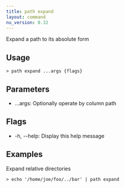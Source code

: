 ```yaml
---
title: path expand
layout: command
nu_version: 0.32
---
```

Expand a path to its absolute form

## Usage
```shell
> path expand ...args {flags} 
 ```

## Parameters
* ...args: Optionally operate by column path

## Flags
* -h, --help: Display this help message

## Examples
  Expand relative directories
```shell
> echo '/home/joe/foo/../bar' | path expand
 ```

